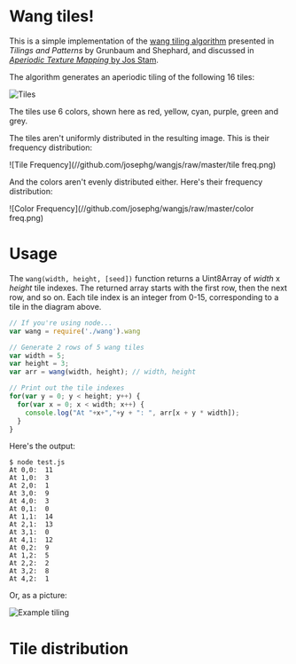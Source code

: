 # Wang tiles!

This is a simple implementation of the [wang tiling algorithm](http://en.wikipedia.org/wiki/Wang_tile) presented in *Tilings and Patterns* by Grunbaum and Shephard, and discussed in [*Aperiodic Texture Mapping* by Jos Stam](http://www.dgp.toronto.edu/people/stam/reality/Research/pdf/R046.pdf).

The algorithm generates an aperiodic tiling of the following 16 tiles:

![Tiles](//github.com/josephg/wangjs/raw/master/tiles.png)

The tiles use 6 colors, shown here as red, yellow, cyan, purple, green and grey.

The tiles aren't uniformly distributed in the resulting image. This is their frequency distribution:

![Tile Frequency](//github.com/josephg/wangjs/raw/master/tile freq.png)

And the colors aren't evenly distributed either. Here's their frequency distribution:

![Color Frequency](//github.com/josephg/wangjs/raw/master/color freq.png)

# Usage

The `wang(width, height, [seed])` function returns a Uint8Array of *width* x *height* tile indexes. The returned array starts with the first row, then the next row, and so on. Each tile index is an integer from 0-15, corresponding to a tile in the diagram above.

```javascript
// If you're using node...
var wang = require('./wang').wang

// Generate 2 rows of 5 wang tiles
var width = 5;
var height = 3;
var arr = wang(width, height); // width, height

// Print out the tile indexes
for(var y = 0; y < height; y++) {
  for(var x = 0; x < width; x++) {
    console.log("At "+x+","+y + ": ", arr[x + y * width]);
  }
}
```

Here's the output:

```
$ node test.js
At 0,0:  11
At 1,0:  3
At 2,0:  1
At 3,0:  9
At 4,0:  3
At 0,1:  0
At 1,1:  14
At 2,1:  13
At 3,1:  0
At 4,1:  12
At 0,2:  9
At 1,2:  5
At 2,2:  2
At 3,2:  8
At 4,2:  1
```

Or, as a picture:

![Example tiling](//github.com/josephg/wangjs/raw/master/example.png)


# Tile distribution



